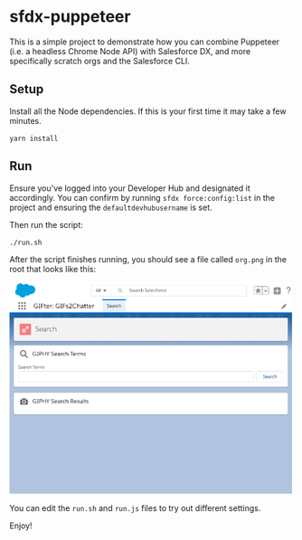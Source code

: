 # sfdx-puppeteer

This is a simple project to demonstrate how you can combine Puppeteer (i.e. a headless Chrome Node API) with Salesforce DX, and more specifically scratch orgs and the Salesforce CLI.

## Setup

Install all the Node dependencies. If this is your first time it may take a few minutes.

```
yarn install
```

## Run

Ensure you've logged into your Developer Hub and designated it accordingly. You can confirm by running `sfdx force:config:list` in the project and ensuring the `defaultdevhubusername` is set.

Then run the script:

```
./run.sh
```

After the script finishes running, you should see a file called `org.png` in the root that looks like this:

<img src="assets/org.png" style="width:500px">

You can edit the `run.sh` and `run.js` files to try out different settings.

Enjoy!
